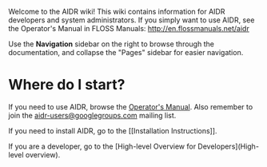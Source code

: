 Welcome to the AIDR wiki! This wiki contains information for AIDR developers and system administrators. If you simply want to use AIDR, see the Operator's Manual in FLOSS Manuals: http://en.flossmanuals.net/aidr

Use the **Navigation** sidebar on the right to browse through the documentation, and collapse the "Pages" sidebar for easier navigation.

# Where do I start?

If you need to use AIDR, browse the [Operator's Manual](http://en.flossmanuals.net/aidr/). Also remember to join the aidr-users@googlegroups.com mailing list.

If you need to install AIDR, go to the [[Installation Instructions]].

If you are a developer, go to the [High-level Overview for Developers](High-level overview).
